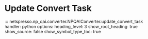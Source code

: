 # Update Convert Task

::: netspresso.np_qai.converter.NPQAIConverter.update_convert_task
    handler: python
    options:
      heading_level: 3
      show_root_heading: true
      show_source: false
      show_symbol_type_toc: true 